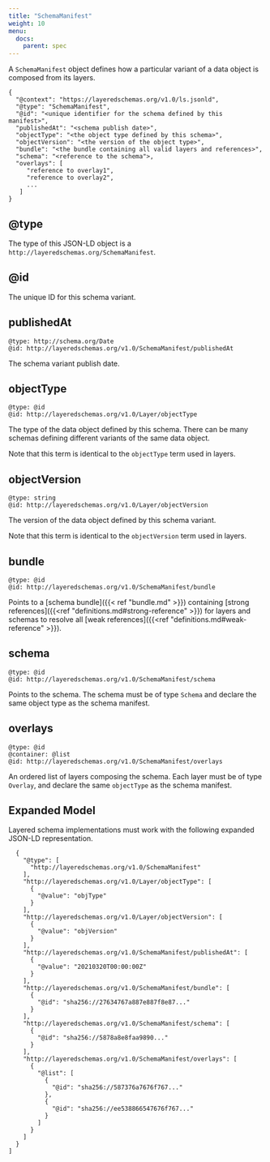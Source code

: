 ```yaml
---
title: "SchemaManifest"
weight: 10
menu:
  docs:
    parent: spec
---
```


A `SchemaManifest` object defines how a particular variant of a data
object is composed from its layers.

```
{
  "@context": "https://layeredschemas.org/v1.0/ls.jsonld",
  "@type": "SchemaManifest",
  "@id": "<unique identifier for the schema defined by this manifest>",
  "publishedAt": "<schema publish date>",
  "objectType": "<the object type defined by this schema>",
  "objectVersion": "<the version of the object type>",
  "bundle": "<the bundle containing all valid layers and references>",
  "schema": "<reference to the schema">,
  "overlays": [
     "reference to overlay1",
     "reference to overlay2",
     ...
   ]
}
```

## @type

The type of this JSON-LD object is a
`http://layeredschemas.org/SchemaManifest`.

## @id

The unique ID for this schema variant.

##  publishedAt

`@type: http://schema.org/Date`<br>
`@id: http://layeredschemas.org/v1.0/SchemaManifest/publishedAt`

The schema variant publish date.

## objectType

`@type: @id`<br>
`@id: http://layeredschemas.org/v1.0/Layer/objectType`

The type of the data object defined by this schema. There can be many
schemas defining different variants of the same data object. 

Note that this term is identical to the `objectType` term used in layers.

## objectVersion

`@type: string`<br>
`@id: http://layeredschemas.org/v1.0/Layer/objectVersion`

The version of the data object defined by this schema variant.

Note that this term is identical to the `objectVersion` term used in layers.

## bundle

`@type: @id`<br>
`@id: http://layeredschemas.org/v1.0/SchemaManifest/bundle`

Points to a [schema bundle]({{< ref "bundle.md" >}}) containing 
[strong references]({{<ref "definitions.md#strong-reference" >}})
for layers and schemas to resolve all [weak references]({{<ref "definitions.md#weak-reference" >}}).

## schema

`@type: @id`<br>
`@id: http://layeredschemas.org/v1.0/SchemaManifest/schema`


Points to the schema. The schema must be of type `Schema` and declare
the same object type as the schema manifest.

## overlays

`@type: @id`<br>
`@container: @list` <br>
`@id: http://layeredschemas.org/v1.0/SchemaManifest/overlays`

An ordered list of layers composing the schema. Each layer must be of
type `Overlay`, and declare the same `objectType` as the schema manifest.

## Expanded Model

Layered schema implementations must work with the following expanded
JSON-LD representation. 

```[
  {
    "@type": [
      "http://layeredschemas.org/v1.0/SchemaManifest"
    ],
    "http://layeredschemas.org/v1.0/Layer/objectType": [
      {
        "@value": "objType"
      }
    ],
    "http://layeredschemas.org/v1.0/Layer/objectVersion": [
      {
        "@value": "objVersion"
      }
    ],
    "http://layeredschemas.org/v1.0/SchemaManifest/publishedAt": [
      {
        "@value": "20210320T00:00:00Z"
      }
    ],
    "http://layeredschemas.org/v1.0/SchemaManifest/bundle": [
      {
        "@id": "sha256://27634767a887e887f8e87..."
      }
    ],
    "http://layeredschemas.org/v1.0/SchemaManifest/schema": [
      {
        "@id": "sha256://5878a8e8faa9890..."
      }
    ],
    "http://layeredschemas.org/v1.0/SchemaManifest/overlays": [
      {
        "@list": [
          {
            "@id": "sha256://587376a7676f767..."
          },
          {
            "@id": "sha256://ee538866547676f767..."
          }
        ]
      }
    ]
  }
]

```

